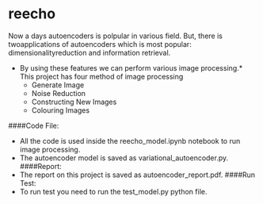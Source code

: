 # reecho
Now a days autoencoders is polpular in various field.  But, there is twoapplications  of  autoencoders  which  is  most  popular:   dimensionalityreduction and information retrieval.
* By using these features we can perform various image processing.* This project has four method of image processing
    * Generate Image
    * Noise Reduction
    * Constructing New Images
    * Colouring Images

####Code File:
* All the code is used inside the reecho_model.ipynb notebook to run image processing.
* The autoencoder model is saved as variational_autoencoder.py.
####Report:
* The report on this project is saved as autoencoder_report.pdf.
####Run Test:
* To run test you need to run the test_model.py python file.